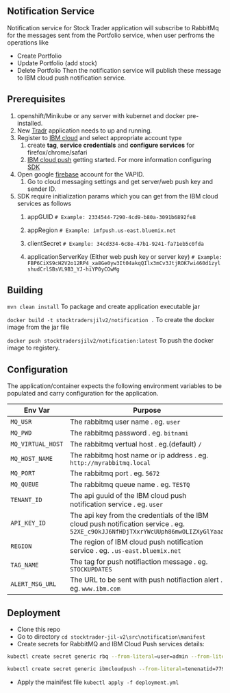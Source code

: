 
[Tradr]: <https://github.com/vindby23/stocktrader-jil-v2/tree/master/src/tradr>
[IBM cloud]: <https://cloud.ibm.com>
[IBM cloud push]: <https://cloud.ibm.com/docs/mobilepush?topic=mobilepush-getting-started>
[SDK]: <https://github.com/ibm-bluemix-mobile-services/bms-clientsdk-javascript-webpush>
[firebase]: <https://console.firebase.google.com/>

## Notification Service
Notification service for Stock Trader application will subscribe to RabbitMq for the messages sent from the Portfolio service, when user perfroms the operations like 
* Create Portfolio
* Update Portfolio (add stock)
* Delete Portfolio
Then the notification service will publish these message to IBM cloud push notification service.

## Prerequisites
1. openshift/Minikube or any server with kubernet and docker pre-installed.
1. New [Tradr] application needs to up and running.
1. Register to [IBM cloud] and select appropriate account type
	1. create **tag**, **service credentials** and **configure services** for firefox/chrome/safari
	1. [IBM cloud push] getting started.
	For more information configuring [SDK]
1. Open google [firebase] account for the VAPID.
	1. Go to cloud messaging settings and get server/web push key and sender ID.
1. SDK require initialization params which you can get from the IBM cloud services as follows
	1. appGUID
	`# Example: 2334544-7290-4cd9-b80a-3091b6892fe8`
	
	1. appRegion
	`# Example: imfpush.us-east.bluemix.net`
	
	1. clientSecret
	`# Example: 34cd334-6c8e-47b1-9241-fa71eb5c0fda`
	
	1. applicationServerKey (Either web push key or server key)
	`# Example: FBP6CiXS9cH2V2o12RP4_xa8Ge0yw3It04akqQIlx3mCv3JtjROK7wi460d1zylshudCrlSBsVL9B3_YJ-hiYP0yCOwMg`


## Building

`mvn clean install` To package and create application executable jar

`docker build -t stocktradersjilv2/notification .` To create the docker image from the jar file

`docker push stocktradersjilv2/notification:latest` To push the docker image to registery.


## Configuration

The application/container expects the following environment variables to be populated and carry configuration for the application.

| Env Var | Purpose |
|---------|---------|
|`MQ_USR` | The rabbitmq user name . eg. `user`|
|`MQ_PWD` | The rabbitmq password . eg. `bitnami`|
|`MQ_VIRTUAL_HOST` | The rabbitmq vertual host . eg.(default) `/`|
|`MQ_HOST_NAME` | The rabbitmq host name or ip address . eg. `http://myrabbitmq.local`|
|`MQ_PORT` | The rabbitmq port . eg. `5672`|
|`MQ_QUEUE` | The rabbitmq queue name . eg. `TESTQ`|
|`TENANT_ID` | The api guuid of the IBM cloud  push notification service . eg. `user`|
|`API_KEY_ID` | The api key from the credentials of the IBM cloud  push notification service . eg. `52XE_c9OkJJ6NfHDjTXxrYWcUUph86mwOLIZXyGlYaaa`|
|`REGION` | The region of IBM cloud push notification service . eg. `.us-east.bluemix.net`|
|`TAG_NAME` | The tag for push notifiaction message  . eg. `STOCKUPDATES`|
|`ALERT_MSG_URL` | The URL to be sent with push notifiaction alert . eg. `www.ibm.com` |


## Deployment
 - Clone this repo
 - Go to directory `cd stocktrader-jil-v2\src\notification\manifest` 
 - Create secrets for RabbitMQ and IBM Cloud Push services details:

```bash
kubectl create secret generic rbq --from-literal=user=admin --from-literal=password=secretpassword --from-literal=vhost=/ --from-literal=host=172.17.76.32 --from-literal=port=32004 --from-literal=queue=stocktrader

kubectl create secret generic ibmcloudpush --from-literal=tenenatid=77955822-7290-4cd9-b80a-3091b6892fee --from-literal=apikey=52XE_c9OkJJ6NfHDjTXxrYWcUUph86mwOLIZXyGlY2aq  --from-literal=region=.us-east.bluemix.net --from-literal=tag=STOCKTRADERS --from-literal=alertmsgurl=www.ibm.com
```
 - Apply the mainifest file `kubectl apply -f deployment.yml`
